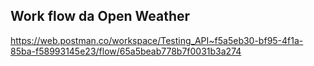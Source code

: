 ## Work flow da Open Weather
https://web.postman.co/workspace/Testing_API~f5a5eb30-bf95-4f1a-85ba-f58993145e23/flow/65a5beab778b7f0031b3a274
